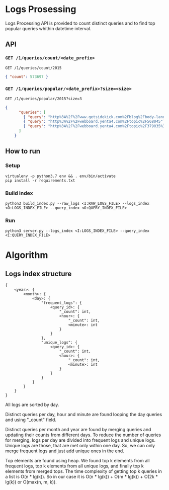 # Logs Prosessing

Logs Processing API is provided to count distinct queries and to find top popular queries whithin datetime interval. 

## API 

### `GET /1/queries/count/<date_prefix>`
```
GET /1/queries/count/2015
```

```json
{ "count": 573697 }

```

### `GET /1/queries/popular/<date_prefix>?size=<size>`
```
GET /1/queries/popular/2015?size=3
```

```json
{
      "queries": [
        { "query": "http%3A%2F%2Fwww.getsidekick.com%2Fblog%2Fbody-language-advice", "count": 6675 },
        { "query": "http%3A%2F%2Fwebboard.yenta4.com%2Ftopic%2F568045", "count": 4652 },
        { "query": "http%3A%2F%2Fwebboard.yenta4.com%2Ftopic%2F379035%3Fsort%3D1", "count": 3100 }
      ]
    }
```

## How to run

### Setup
```
virtualenv -p python3.7 env && . env/bin/activate
pip install -r requirements.txt
```

### Build index
```
python3 build_index.py --raw_logs <I:RAW_LOGS_FILE> --logs_index <O:LOGS_INDEX_FILE> --query_index <O:QUERY_INDEX_FILE>
```

### Run
```
python3 server.py --logs_index <I:LOGS_INDEX_FILE> --query_index <I:QUERY_INDEX_FILE>
```


# Algorithm
## Logs index structure

```
{
    <year>: {
        <month>: {
            <day>: {
                "frequent_logs": { 
                    <query_id>: {
                        "_count": int,
                        <hour>: {
                            "_count": int, 
                            <minute>: int
                        }
                    }
                },
                "unique_logs": {
                    <query_id>: {
                        "_count": int,
                        <hour>: {
                            "_count": int,
                            <minute>: int
                        }
                    }
                }
            }
        }
    }
}
```

All logs are sorted by day.

Distinct queries per day, hour and minute are found looping the day queries and using "_count" field.

Distinct queries per month and year are found by merging queries and updating their counts from different days. To reduce the number of queries for merging, logs per day are divided into frequent logs and unique logs. Unique logs are those, that are met only within one day. So, we can only merge frequent logs and just add unique ones in the end.

Top elements are found using heap. We found top k elements from all frequent logs, top k elements from all unique logs, and finally top k elements from merged tops. The time complexity of getting top k queries in a list is O(n * lg(k)). So in our case it is O(n * lg(k)) + O(m * lg(k)) + O(2k * lg(k)) or O(max(n, m, k)).


